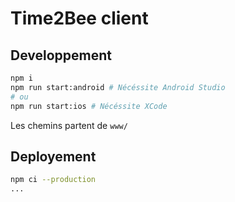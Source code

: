 # Time2Bee client

## Developpement

```sh
npm i
npm run start:android # Nécéssite Android Studio
# ou
npm run start:ios # Nécéssite XCode
```

Les chemins partent de `www/`

## Deployement

```sh
npm ci --production
...
```
